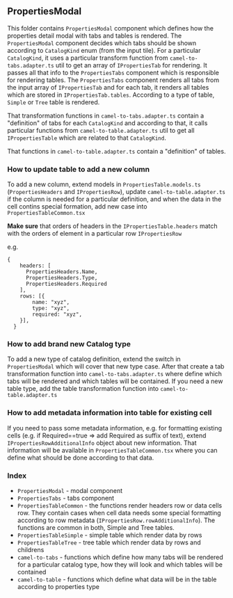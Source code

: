 ## PropertiesModal

This folder contains `PropertiesModal` component which defines how the properties detail modal with tabs and tables is rendered. The `PropertiesModal` component decides which tabs should be shown according to `CatalogKind` enum (from the input tile). For a particular `CatalogKind`, it uses a particular transform function from `camel-to-tabs.adapter.ts` util to get an array of `IPropertiesTab` for rendering. It passes all that info to the `PropertiesTabs` component which is responsible for rendering tables. The `PropertiesTabs` component renders all tabs from the input array of `IPropertiesTab` and for each tab, it renders all tables which are stored in `IPropertiesTab.tables`. According to a type of table, `Simple` or `Tree` table is rendered.
  
That transformation functions in `camel-to-tabs.adapter.ts` contain a "definition" of tabs for each `CatalogKind` and according to that, it calls particular functions from `camel-to-table.adapter.ts` util to get all `IPropertiesTable` which are related to that `CatalogKind`.

That functions in `camel-to-table.adapter.ts` contain a "definition" of tables.


### How to update table to add a new column

To add a new column, extend models in `PropertiesTable.models.ts` (`PropertiesHeaders` and `IPropertiesRow`), update `camel-to-table.adapter.ts` if the column is needed for a particular definition, and when the data in the cell contins special formation, add new case into `PropertiesTableCommon.tsx`

__Make sure__ that orders of headers in the `IPropertiesTable.headers` match with the orders of element in a particular row `IPropertiesRow`

e.g.
```
{
    headers: [
      PropertiesHeaders.Name,
      PropertiesHeaders.Type,
      PropertiesHeaders.Required
    ],
    rows: [{
        name: "xyz",
        type: "xyz",
        required: "xyz",
    }],
  }
```

### How to add brand new Catalog type

To add a new type of catalog definition, extend the switch in `PropertiesModal` which will cover that new type case. After that create a tab transformation function into `camel-to-tabs.adapter.ts` where define which tabs will be rendered and which tables will be contained. If you need a new table type, add the table transformation function into `camel-to-table.adapter.ts`

### How to add metadata information into table for existing cell

If you need to pass some metadata information, e.g. for formatting existing cells (e.g. if Required==true => add Required as suffix of text), extend `IPropertiesRowAdditionalInfo` object about new information. That information will be available in `PropertiesTableCommon.tsx` where you can define what should be done according to that data.

### Index

- `PropertiesModal` - modal component
- `PropertiesTabs` - tabs component
- `PropertiesTableCommon` - the functions render headers row or data cells row. They contain cases when cell data needs some special formatting according to row metadata (`IPropertiesRow.rowAdditionalInfo`). The functions are common in both, Simple and Tree tables.
- `PropertiesTableSimple` - simple table which render data by rows
- `PropertiesTableTree` - tree table which render data by rows and childrens
- `camel-to-tabs` - functions which define how many tabs will be rendered for a particular catalog type, how they will look and which tables will be contained
- `camel-to-table` - functions which define what data will be in the table according to properties type
